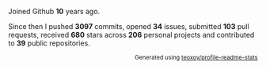 Joined Github **10** years ago.

Since then I pushed **3097** commits, opened **34** issues, submitted **103** pull requests, received **680** stars across **206** personal projects and contributed to **39** public repositories.

<p align="right"><sub>Generated using <a href="https://github.com/marketplace/actions/profile-readme-stats">teoxoy/profile-readme-stats</a></sub></p>
